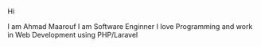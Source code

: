 Hi

I am Ahmad Maarouf I am Software Enginner I love Programming and work in Web Development using PHP/Laravel 
